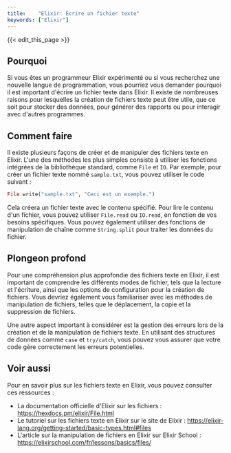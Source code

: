 ```yaml
---
title:    "Elixir: Écrire un fichier texte"
keywords: ["Elixir"]
---
```


{{< edit_this_page >}}

## Pourquoi

Si vous êtes un programmeur Elixir expérimenté ou si vous recherchez une nouvelle langue de programmation, vous pourriez vous demander pourquoi il est important d'écrire un fichier texte dans Elixir. Il existe de nombreuses raisons pour lesquelles la création de fichiers texte peut être utile, que ce soit pour stocker des données, pour générer des rapports ou pour interagir avec d'autres programmes.

## Comment faire

Il existe plusieurs façons de créer et de manipuler des fichiers texte en Elixir. L'une des méthodes les plus simples consiste à utiliser les fonctions intégrées de la bibliothèque standard, comme `File` et `IO`. Par exemple, pour créer un fichier texte nommé `sample.txt`, vous pouvez utiliser le code suivant :

```Elixir
File.write("sample.txt", "Ceci est un exemple.")
```

Cela créera un fichier texte avec le contenu spécifié. Pour lire le contenu d'un fichier, vous pouvez utiliser `File.read` ou `IO.read`, en fonction de vos besoins spécifiques. Vous pouvez également utiliser des fonctions de manipulation de chaîne comme `String.split` pour traiter les données du fichier.

## Plongeon profond

Pour une compréhension plus approfondie des fichiers texte en Elixir, il est important de comprendre les différents modes de fichier, tels que la lecture et l'écriture, ainsi que les options de configuration pour la création de fichiers. Vous devriez également vous familiariser avec les méthodes de manipulation de fichiers, telles que le déplacement, la copie et la suppression de fichiers.

Une autre aspect important à considérer est la gestion des erreurs lors de la création et de la manipulation de fichiers texte. En utilisant des structures de données comme `case` et `try/catch`, vous pouvez vous assurer que votre code gère correctement les erreurs potentielles.

## Voir aussi

Pour en savoir plus sur les fichiers texte en Elixir, vous pouvez consulter ces ressources :

- La documentation officielle d'Elixir sur les fichiers : https://hexdocs.pm/elixir/File.html
- Le tutoriel sur les fichiers texte en Elixir sur le site de Elixir : https://elixir-lang.org/getting-started/basic-types.html#files
- L'article sur la manipulation de fichiers en Elixir sur Elixir School : https://elixirschool.com/fr/lessons/basics/files/